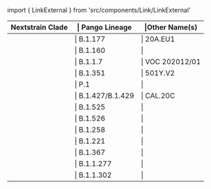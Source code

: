 import { LinkExternal } from 'src/components/Link/LinkExternal'

<div align="center">

| Nextstrain Clade      |&#124; Pango Lineage | &#124;Other Name(s) |
| ----------- | ----------- |--------|
| <Var name="20E (EU1)" prefix=""/>     | &#124; B.1.177 | &#124; 20A.EU1 |
| <Var name="20A.EU2" prefix=""/>       | &#124; B.1.160           | &#124;  |
| <Var name="20I/501Y.V1" prefix=""/>   | &#124; <LinkExternal href="https://cov-lineages.org/global_report_B.1.1.7.html">B.1.1.7</LinkExternal>           | &#124; VOC 202012/01 |
| <Var name="20H/501Y.V2" prefix=""/>   | &#124; <LinkExternal href="https://cov-lineages.org/global_report_B.1.351.html">B.1.351</LinkExternal>           | &#124; 501Y.V2 |
| <Var name="20J/501Y.V3" prefix=""/>   | &#124; <LinkExternal href="https://cov-lineages.org/global_report_P.1.html">P.1</LinkExternal>               | &#124; |
| <Var name="20C/S:452R" prefix=""/>    | &#124; B.1.427/B.1.429   | &#124; CAL.20C |
| <Var name="20A/S:484K" prefix=""/>    | &#124; <LinkExternal href="https://cov-lineages.org/global_report_B.1.525.html">B.1.525</LinkExternal>           | &#124; |
| <Var name="20C/S:484K" prefix=""/>    | &#124; B.1.526           | &#124; |
| <Var name="20A/S:439K" prefix=""/>    | &#124; B.1.258           | &#124; |
| <Var name="20A/S:98F" prefix=""/>     | &#124; B.1.221           | &#124; |
| <Var name="20C/S:80Y" prefix=""/>     | &#124; B.1.367           | &#124; |
| <Var name="20B/S:626S" prefix=""/>    | &#124; B.1.1.277         | &#124; |
| <Var name="20B/S:1122L" prefix=""/>   | &#124; B.1.1.302         | &#124; |

</div>